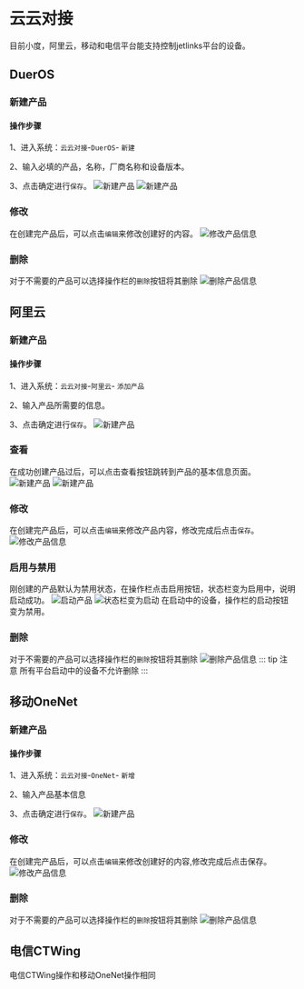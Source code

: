# 云云对接

目前小度，阿里云，移动和电信平台能支持控制jetlinks平台的设备。
## DuerOS

### 新建产品

#### 操作步骤

1、进入系统：`云云对接`-`DuerOS`- `新建`

2、输入必填的产品，名称，厂商名称和设备版本。

3、点击确定进行`保存`。
![新建产品](images/cloud-docking/create-DuerOS.png)
![新建产品](images/cloud-docking/create-DuerOS1.png)

### 修改

在创建完产品后，可以点击`编辑`来修改创建好的内容。
![修改产品信息](images/cloud-docking/update-DuerOS.png)


### 删除

对于不需要的产品可以选择操作栏的`删除`按钮将其删除
![删除产品信息](images/cloud-docking/delete-DuerOS.png)

##  阿里云

### 新建产品

#### 操作步骤

1、进入系统：`云云对接`-`阿里云`- `添加产品`

2、输入产品所需要的信息。

3、点击确定进行`保存`。
![新建产品](images/cloud-docking/create-aliyun.png)

### 查看
在成功创建产品过后，可以点击查看按钮跳转到产品的基本信息页面。
![新建产品](images/cloud-docking/select-aliyun.png)
![新建产品](images/cloud-docking/jump.png)


### 修改

在创建完产品后，可以点击`编辑`来修改产品内容，修改完成后点击`保存`。
![修改产品信息](images/cloud-docking/update-aliyun.png)

### 启用与禁用
刚创建的产品默认为禁用状态，在操作栏点击启用按钮，状态栏变为启用中，说明启动成功。
![启动产品](images/cloud-docking/start.png)
![状态栏变为启动](images/cloud-docking/start1.png)
在启动中的设备，操作栏的启动按钮变为禁用。
### 删除

对于不需要的产品可以选择操作栏的`删除`按钮将其删除
![删除产品信息](images/cloud-docking/delete-aliyun.png)
::: tip 注意
所有平台启动中的设备不允许删除
:::


## 移动OneNet

### 新建产品

#### 操作步骤

1、进入系统：`云云对接`-`OneNet`- `新增`

2、输入产品基本信息

3、点击确定进行`保存`。
![新建产品](images/cloud-docking/create-OneNet.png)

### 修改

在创建完产品后，可以点击`编辑`来修改创建好的内容,修改完成后点击保存。
![修改产品信息](images/cloud-docking/update-OneNet.png)


### 删除

对于不需要的产品可以选择操作栏的`删除`按钮将其删除
![删除产品信息](images/cloud-docking/delete-OneNet.png)


##  电信CTWing

电信CTWing操作和移动OneNet操作相同


